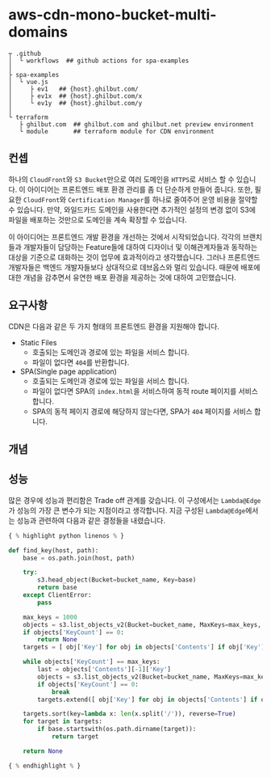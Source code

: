 # aws-cdn-mono-bucket-multi-domains

```text
┬ .github
│  └ workflows  ## github actions for spa-examples
│
├ spa-examples
│  └ vue.js
│     ├ ev1   ## {host}.ghilbut.com/
│     ├ ev1x  ## {host}.ghilbut.com/x
│     └ ev1y  ## {host}.ghilbut.com/y
│ 
└ terraform
   ├ ghilbut.com  ## ghilbut.com and ghilbut.net preview environment
   └ module       ## terraform module for CDN environment
```

## 컨셉

하나의 `CloudFront`와 `S3 Bucket`만으로 여러 도메인을 `HTTPS`로 서비스 할 수 있습니다. 이 아이디어는 프론트엔드 배포 환경 관리를 좀 더 단순하게 만들어 줍니다. 또한, 필요한 `CloudFront`와 `Certification Manager`를 하나로 줄여주어 운영 비용을 절약할 수 있습니다. 만약, 와일드카드 도메인을 사용한다면 추가적인 설정의 변경 없이 S3에 파일을 배포하는 것만으로 도메인을 계속 확장할 수 있습니다.

이 아이디어는 프론트엔드 개발 환경을 개선하는 것에서 시작되었습니다. 각각의 브랜치들과 개발자들이 담당하는 Feature들에 대하여 디자이너 및 이해관계자들과 동작하는 대상을 기준으로 대화하는 것이 업무에 효과적이라고 생각했습니다. 그러나 프론트엔드 개발자들은 백엔드 개발자들보다 상대적으로 데브옵스와 멀리 있습니다. 때문에 배포에 대한 개념을 감추면서 유연한 배포 환경을 제공하는 것에 대하여 고민했습니다.

## 요구사항

CDN은 다음과 같은 두 가지 형태의 프론트엔드 환경을 지원해야 합니다.

* Static Files
  * 호출되는 도메인과 경로에 있는 파일을 서비스 합니다.
  * 파일이 없다면 `404`를 반환합니다.
* SPA(Single page application)
  * 호출되는 도메인과 경로에 있는 파일을 서비스 합니다.
  * 파일이 없다면 SPA의 `index.html`을 서비스하여 동적 route 페이지를 서비스 합니다.
  * SPA의 동적 페이지 경로에 해당하지 않는다면, SPA가 `404` 페이지를 서비스 합니다.

## 개념



## 성능

많은 경우에 성능과 편리함은 Trade off 관계를 갖습니다. 이 구성에서는 `Lambda@Edge`가 성능의 가장 큰 변수가 되는 지점이라고 생각합니다. 지금 구성된 `Lambda@Edge`에서는 성능과 관련하여 다음과 같은 결정들을 내렸습니다.



```python
{ % highlight python linenos % }

def find_key(host, path):
    base = os.path.join(host, path)

    try:
        s3.head_object(Bucket=bucket_name, Key=base)
        return base
    except ClientError:
        pass

    max_keys = 1000
    objects = s3.list_objects_v2(Bucket=bucket_name, MaxKeys=max_keys, Prefix=host)
    if objects['KeyCount'] == 0:
        return None
    targets = [ obj['Key'] for obj in objects['Contents'] if obj['Key'].endswith('index.html') ]

    while objects['KeyCount'] == max_keys:
        last = objects['Contents'][-1]['Key']
        objects = s3.list_objects_v2(Bucket=bucket_name, MaxKeys=max_keys, Prefix=host, StartAfter=last)
        if objects['KeyCount'] == 0:
            break
        targets.extend([ obj['Key'] for obj in objects['Contents'] if obj['Key'].endswith('index.html') ])

    targets.sort(key=lambda x: len(x.split('/')), reverse=True)
    for target in targets:
        if base.startswith(os.path.dirname(target)):
            return target

    return None

{ % endhighlight % }
```
